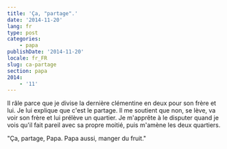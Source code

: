 ```yaml
---
title: 'Ça, "partage".'
date: '2014-11-20'
lang: fr
type: post
categories:
    - papa
publishDate: '2014-11-20'
locale: fr_FR
slug: ca-partage
section: papa
2014:
    - '11'
---
```


Il râle parce que je divise la dernière clémentine en deux pour son frère et lui. Je lui explique que c'est le partage. Il me soutient que non, se lève, va voir son frère et lui prélève un quartier. Je m'apprête à le disputer quand je vois qu'il fait pareil avec sa propre moitié, puis m'amène les deux quartiers.

"Ça, partage, Papa. Papa aussi, manger du fruit."
